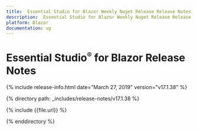 ```yaml
---
title:  Essential Studio for Blazor Weekly Nuget Release Release Notes  
description:  Essential Studio for Blazor Weekly Nuget Release Release Notes  
platform: Blazor
documentation: ug
---
```


# Essential Studio<sup style="font-size:70%">&reg;</sup> for Blazor  Release Notes  

{% include release-info.html date="March 27, 2019"  version="v17.1.38" %} 

{% directory path: _includes/release-notes/v17.1.38 %}

{% include {{file.url}} %}

{% enddirectory %}

